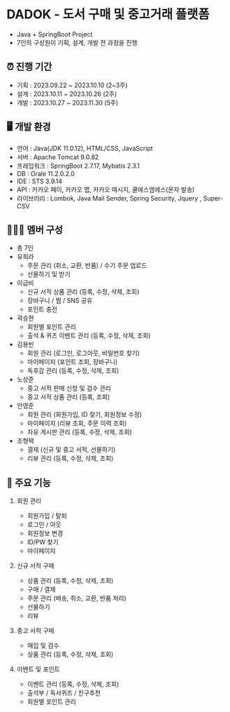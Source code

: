 # DADOK - 도서 구매 및 중고거래 플랫폼
* Java + SpringBoot Project
* 7인의 구성원이 기획, 설계, 개발 전 과정을 진행

## ⏰ 진행 기간
* 기획 : 2023.09.22 ~ 2023.10.10 (2~3주)
* 설계 : 2023.10.11 ~ 2023.10.26 (2주)
* 개발 : 2023.10.27 ~ 2023.11.30 (5주)

## 🖥️ 개발 환경
* 언어 : Java(JDK 11.0.12), HTML/CSS, JavaScript
* 서버 : Apache Tomcat 9.0.82
* 프레임워크 : SpringBoot 2.7.17, Mybatis 2.3.1
* DB : Orale 11.2.0.2.0
* IDE : STS 3.9.14
* API : 카카오 페이, 카카오 맵, 카카오 메시지, 쿨에스엠에스(문자 발송)
* 라이브러리 : Lombok, Java Mail Sender, Spring Security, Jquery , Super-CSV

## 🧑‍🤝‍🧑 멤버 구성
* 총 7인
* 유희라
  * 주문 관리 (취소, 교환, 반품) / 수기 주문 업로드
  * 선물하기 및 받기
* 이금비
  * 신규 서적 상품 관리 (등록, 수정, 삭제, 조회)
  * 장바구니 / 찜 / SNS 공유
  * 포인트 충전
* 곽승현
  * 회원별 포인트 관리
  * 출석 & 퀴즈 이벤트 관리 (등록, 수정, 삭제, 조회)
* 김용빈
  * 회원 관리 (로그인, 로그아웃, 비밀번호 찾기)
  * 마이페이지 (포인트 조회, 장바구니)
  * 독후감 관리 (등록, 수정, 삭제, 조회)
* 노상준
  * 중고 서적 판매 신청 및 검수 관리
  * 중고 서적 상품 관리 (등록, 조회)
* 안영준
  * 회원 관리 (회원가입, ID 찾기, 회원정보 수정)
  * 마이페이지 (리뷰 조회, 주문 이력 조회)
  * 자유 게시판 관리 (등록, 수정, 삭제, 조회)
* 조형택
  * 결제 (신규 및 중고 서적, 선물하기)
  * 리뷰 관리 (등록, 수정, 삭제, 조회)

## 📌 주요 기능
1) 회원 관리
   * 회원가입 / 탈퇴
   * 로그인 / 아웃
   * 회원정보 변경
   * ID/PW 찾기
   * 마이페이지
     
2) 신규 서적 구매
   * 상품 관리 (등록, 수정, 삭제, 조회)
   * 구매 / 결제
   * 주문 관리 (배송, 취소, 교환, 반품 처리)
   * 선물하기
   * 리뷰
     
3) 중고 서적 구매
   * 매입 및 검수
   * 상품 관리 (등록, 수정, 삭제, 조회)
     
5) 이벤트 및 포인트
   * 이벤트 관리 (등록, 수정, 삭제, 조회)
   * 출석부 / 독서퀴즈 / 친구추천
   * 회원별 포인트 관리
